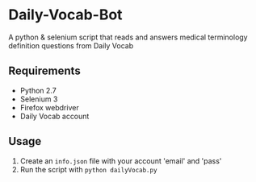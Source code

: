 # Daily-Vocab-Bot
A python & selenium script that reads and answers medical terminology definition questions from Daily Vocab

## Requirements
- Python 2.7
- Selenium 3
- Firefox webdriver
- Daily Vocab account

## Usage
1. Create an `info.json` file with your account 'email' and 'pass'
2. Run the script with `python dailyVocab.py` 
